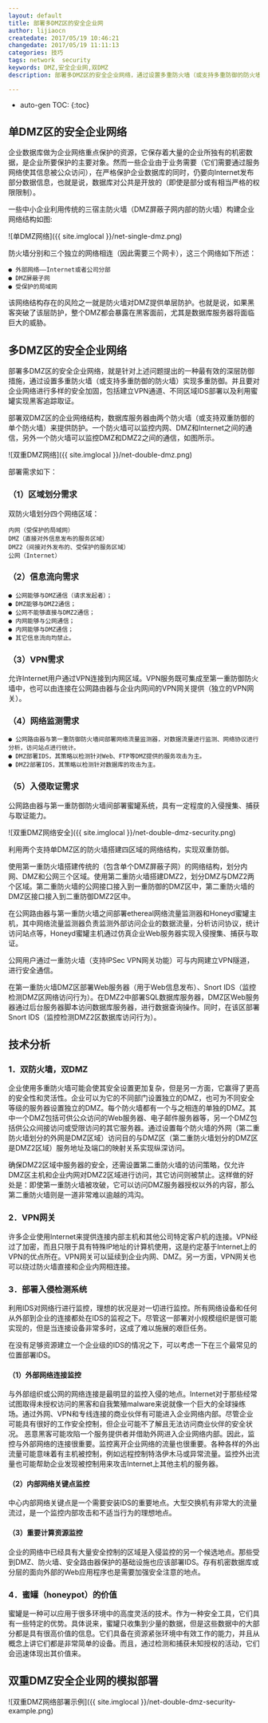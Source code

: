 ```yaml
---
layout: default
title: 部署多DMZ区的安全企业网
author: lijiaocn
createdate: 2017/05/19 10:46:21
changedate: 2017/05/19 11:11:13
categories: 技巧
tags: network  security
keywords: DMZ,安全企业网,双DMZ
description: 部署多DMZ区的安全企业网络，通过设置多重防火墙（或支持多重防御的防火墙）实现多重防御

---
```


* auto-gen TOC:
{:toc}

## 单DMZ区的安全企业网络

企业数据库做为企业网络重点保护的资源，它保存着大量的企业所独有的机密数据，是企业所要保护的主要对象。然而一些企业由于业务需要（它们需要通过服务网络使其信息被公众访问），在严格保护企业数据库的同时，仍要向Internet发布部分数据信息，也就是说，数据库对公共是开放的（即使是部分或有相当严格的权限限制）。

一些中小企业利用传统的三宿主防火墙（DMZ屏蔽子网内部的防火墙）构建企业网络结构如图:

![单DMZ网络]({{ site.imglocal }}/net-single-dmz.png)

防火墙分别和三个独立的网络相连（因此需要三个网卡），这三个网络如下所述：

	● 外部网络——Internet或者公司分部
	● DMZ屏蔽子网
	● 受保护的局域网

该网络结构存在的风险之一就是防火墙对DMZ提供单层防护。也就是说，如果黑客突破了该层防护，整个DMZ都会暴露在黑客面前，尤其是数据库服务器将面临巨大的威胁。

## 多DMZ区的安全企业网络

部署多DMZ区的安全企业网络，就是针对上述问题提出的一种最有效的深层防御措施，通过设置多重防火墙（或支持多重防御的防火墙）实现多重防御。并且要对企业网络进行多样的安全加固，包括建立VPN通道、不同区域IDS部署以及利用蜜罐实现黑客追踪取证。

部署双DMZ区的企业网络结构，数据库服务器由两个防火墙（或支持双重防御的单个防火墙）来提供防护。一个防火墙可以监控内网、DMZ和Internet之间的通信，另外一个防火墙可以监控DMZ和DMZ2之间的通信，如图所示。

![双重DMZ网络]({{ site.imglocal }}/net-double-dmz.png)

部署需求如下：

### （1）区域划分需求

双防火墙划分四个网络区域：

	内网（受保护的局域网）
	DMZ（直接对外信息发布的服务区域）
	DMZ2（间接对外发布的、受保护的服务区域）
	公网（Internet）

### （2）信息流向需求

	● 公网能够与DMZ通信（请求发起者）；
	● DMZ能够与DMZ2通信；
	● 公网不能够直接与DMZ2通信；
	● 内网能够与公网通信；
	● 内网能够与DMZ通信；
	● 其它信息流向均禁止。 

### （3）VPN需求

允许Internet用户通过VPN连接到内网区域。VPN服务既可集成至第一重防御防火墙中，也可以由连接在公网路由器与企业内网间的VPN网关提供（独立的VPN网关）。

### （4）网络监测需求

	● 公网路由器与第一重防御防火墙间部署网络流量监测器，对数据流量进行监测、网络协议进行分析，访问站点进行统计。
	● DMZ部署IDS，其策略以检测针对Web、FTP等DMZ提供的服务攻击为主。
	● DMZ2部署IDS，其策略以检测针对数据库的攻击为主。

### （5）入侵取证需求

公网路由器与第一重防御防火墙间部署蜜罐系统，具有一定程度的入侵搜集、捕获与取证能力。

![双重DMZ网络安全]({{ site.imglocal }}/net-double-dmz-security.png)

利用两个支持单DMZ区的防火墙搭建四区域的网络结构，实现双重防御。

使用第一重防火墙搭建传统的（包含单个DMZ屏蔽子网）的网络结构，划分内网、DMZ和公网三个区域。使用第二重防火墙搭建DMZ2，划分DMZ与DMZ2两个区域。第二重防火墙的公网接口接入到一重防御的DMZ区中，第二重防火墙的DMZ区接口接入到二重防御DMZ2区中。 

在公网路由器与第一重防火墙之间部署ethereal网络流量监测器和Honeyd蜜罐主机，其中网络流量监测器负责监测外部访问企业的数据流量，分析访问协议，统计访问站点等，Honeyd蜜罐主机通过仿真企业Web服务器实现入侵搜集、捕获与取证。

公网用户通过一重防火墙（支持IPSec VPN网关功能）可与内网建立VPN隧道，进行安全通信。

在第一重防火墙DMZ区部署Web服务器（用于Web信息发布）、Snort IDS（监控检测DMZ区网络访问行为）。在DMZ2中部署SQL数据库服务器，DMZ区Web服务器通过后台服务器脚本访问数据库服务器，进行数据查询操作。同时，在该区部署Snort IDS（监控检测DMZ2区数据库访问行为）。

## 技术分析

###  1．双防火墙，双DMZ

企业使用多重防火墙可能会使其安全设置更加复杂，但是另一方面，它赢得了更高的安全性和灵活性。企业可以为它的不同部门设置独立的DMZ，也可为不同安全等级的服务器设置独立的DMZ。每个防火墙都有一个与之相连的单独的DMZ。其中一个DMZ包括可供公众访问的Web服务器、电子邮件服务器等，另一个DMZ包括供公众间接访问或受限访问的其它服务器。通过设置每个防火墙的外网（第二重防火墙划分的外网是DMZ区域）访问目的与DMZ区（第二重防火墙划分的DMZ区是DMZ2区域）服务地址及端口的映射关系实现纵深访问。

确保DMZ2区域中服务器的安全，还需设置第二重防火墙的访问策略，仅允许DMZ区主机和企业内网对DMZ2区域进行访问，其它访问则被禁止。这样做的好处是：即使第一重防火墙被攻破，它可以访问DMZ服务器授权以外的内容，那么第二重防火墙则是一道非常难以逾越的鸿沟。

### 2．VPN网关

许多企业使用Internet来提供连接内部主机和其他公司特定客户机的连接。VPN经过了加密，而且只限于具有特殊IP地址的计算机使用，这是约定基于Internet上的VPN的优点所在。VPN网关可以延续到企业内网、DMZ。另一方面，VPN网关也可以绕过防火墙直接和企业内网相连接。

### 3．部署入侵检测系统

利用IDS对网络行进行监控，理想的状况是对一切进行监控。所有网络设备和任何从外部到企业的连接都处在IDS的监视之下。尽管这一部署对小规模组织是很可能实现的，但是当连接设备非常多时，这成了难以施展的艰巨任务。

在没有足够资源建立一个企业级的IDS的情况之下，可以考虑一下在三个最常见的位置部署IDS。 

#### （1）外部网络连接监控

与外部组织或公网的网络连接是最明显的监控入侵的地点。Internet对于那些经常试图取得未授权访问的黑客和自我繁殖malware来说就像一个巨大的全球操练场。通过外网、VPN和专线连接的商业伙伴有可能进入企业网络内部。尽管企业可能具有很好的工作安全控制，但企业可能不了解且无法访问商业伙伴的安全状况。
恶意黑客可能攻陷一个服务提供者并借助外网进入企业网络内部。因此，监控与外部网络的连接很重要。监控离开企业网络的流量也很重要。各种各样的外出流量可能意味着有主机被控制，例如远程控制特洛伊木马或异常流量。监控外出流量也可能帮助企业发现被控制用来攻击Internet上其他主机的服务器。 

#### （2）内部网络关键点监控

中心内部网络关键点是一个需要安装IDS的重要地点。大型交换机有非常大的流量流过，是一个监控内部攻击和不适当行为的理想地点。 

#### （3）重要计算资源监控

企业的网络中已经具有大量安全控制的区域是入侵监控的另一个候选地点。那些受到DMZ、防火墙、安全路由器保护的基础设施也应该部署IDS。存有机密数据库或分层的面向外部的Web应用程序也是需要加强安全注意的地点。 

### 4．蜜罐（honeypot）的价值

蜜罐是一种可以应用于很多环境中的高度灵活的技术。作为一种安全工具，它们具有一些特定的优势。具体说来，蜜罐只收集到少量的数据，但是这些数据中的大部分都是具有很高价值的信息。它们具备在资源紧张环境中有效工作的能力，并且从概念上讲它们都是非常简单的设备。而且，通过检测和捕获未知授权的活动，它们会迅速体现出其价值来。

## 双重DMZ安全企业网的模拟部署

![双重DMZ网络部署示例]({{ site.imglocal }}/net-double-dmz-security-example.png)
